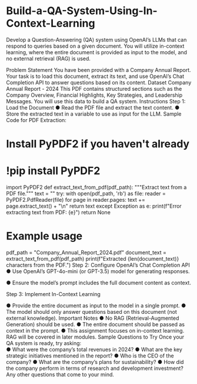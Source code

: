 # Build-a-QA-System-Using-In-Context-Learning
Develop a Question-Answering (QA) system using  OpenAI’s LLMs that can respond to queries based on a given document. You will  utilize in-context learning, where the entire document is provided as input to the  model, and no external retrieval (RAG) is used. 


Problem Statement 
You have been provided with a Company Annual Report. Your task is to load this 
document, extract its text, and use OpenAI’s Chat Completion API to answer 
questions based on its content. 
Dataset 
Company Annual Report - 2024 
This PDF contains structured sections such as the Company Overview, Financial 
Highlights, Key Strategies, and Leadership Messages. You will use this data to 
build a QA system. 
Instructions 
Step 1: Load the Document 
● Read the PDF file and extract the text content. 
● Store the extracted text in a variable to use as input for the LLM. 
Sample Code for PDF Extraction: 
# Install PyPDF2 if you haven't already 
# !pip install PyPDF2 
import PyPDF2 
def extract_text_from_pdf(pdf_path): 
    """Extract text from a PDF file.""" 
    text = "" 
    try: 
        with open(pdf_path, 'rb') as file: 
            reader = PyPDF2.PdfReader(file) 
            for page in reader.pages: 
                text += page.extract_text() + "\n" 
        return text 
    except Exception as e: 
        print(f"Error extracting text from PDF: {e}") 
        return None 
 
# Example usage 
pdf_path = "Company_Annual_Report_2024.pdf" 
document_text = extract_text_from_pdf(pdf_path) 
print(f"Extracted {len(document_text)} characters from the PDF.") 
Step 2: Configure OpenAI’s Chat Completion API 
● Use OpenAI’s GPT-4o-mini (or GPT-3.5) model for generating responses. 
 
● Ensure the model’s prompt includes the full document content as context. 
 
Step 3: Implement In-Context Learning 
   
● Provide the entire document as input to the model in a single prompt. 
● The model should only answer questions based on this document (not 
external knowledge). 
Important Notes 
● No RAG (Retrieval-Augmented Generation) should be used. 
● The entire document should be passed as context in the prompt. 
● This assignment focuses on in-context learning. RAG will be covered in later 
modules. 
Sample Questions to Try 
Once your QA system is ready, try asking:  
● What were the company’s total revenues in 2024? 
● What are the key strategic initiatives mentioned in the report? 
● Who is the CEO of the company? 
● What are the company’s plans for sustainability? 
● How did the company perform in terms of research and development 
investment? 
Any other questions that come to your mind.
